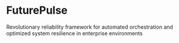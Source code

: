 # FuturePulse
Revolutionary reliability framework for automated orchestration and optimized system resilience in enterprise environments
